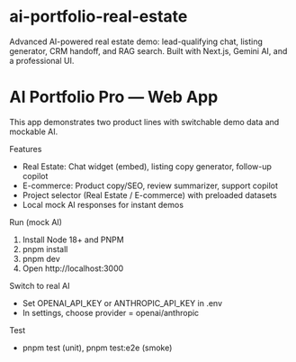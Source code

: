 # ai-portfolio-real-estate
Advanced AI-powered real estate demo: lead-qualifying chat, listing generator, CRM handoff, and RAG search. Built with Next.js, Gemini AI, and a professional UI.
# AI Portfolio Pro — Web App

This app demonstrates two product lines with switchable demo data and mockable AI.

Features
- Real Estate: Chat widget (embed), listing copy generator, follow-up copilot
- E-commerce: Product copy/SEO, review summarizer, support copilot
- Project selector (Real Estate / E-commerce) with preloaded datasets
- Local mock AI responses for instant demos

Run (mock AI)
1) Install Node 18+ and PNPM
2) pnpm install
3) pnpm dev
4) Open http://localhost:3000

Switch to real AI
- Set OPENAI_API_KEY or ANTHROPIC_API_KEY in .env
- In settings, choose provider = openai/anthropic

Test
- pnpm test (unit), pnpm test:e2e (smoke)
